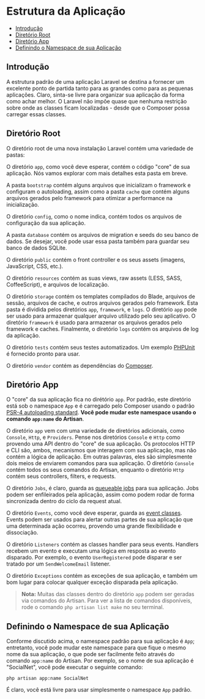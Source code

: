 # Estrutura da Aplicação

- [Introdução](#introduction)
- [Diretório Root](#the-root-directory)
- [Diretório App](#the-app-directory)
- [Definindo o Namespace de sua Aplicação](#namespacing-your-application)

<a name="introduction"></a>
## Introdução

A estrutura padrão de uma aplicação Laravel se destina a fornecer um excelente ponto de partida tanto para as grandes como para as pequenas aplicações. Claro, sinta-se livre para organizar sua aplicação da forma como achar melhor. O Laravel não impõe quase que nenhuma restrição sobre onde as classes ficam localizadas - desde que o Composer possa carregar essas classes.

<a name="the-root-directory"></a>
## Diretório Root

O diretório root de uma nova instalação Laravel contém uma variedade de pastas:

O diretório `app`, como você deve esperar, contém o código "core" de sua aplicação. Nós vamos explorar com mais detalhes esta pasta em breve.

A pasta `bootstrap` contém alguns arquivos que inicializam o framework e configuram o autoloading, assim como a pasta `cache` que contém alguns arquivos gerados pelo framework para otimizar a performance na inicialização.

O diretório `config`, como o nome indica, contém todos os arquivos de configuração da sua aplicação.

A pasta `database` contém os arquivos de migration e seeds do seu banco de dados. Se desejar, você pode usar essa pasta também para guardar seu banco de dados SQLite.

O diretório `public` contém o front controller e os seus assets (imagens, JavaScript, CSS, etc.).

O diretório `resources` contém as suas views, raw assets (LESS, SASS, CoffeeScript), e arquivos de localização.

O diretório `storage` contém os templates compilados do Blade, arquivos de sessão, arquivos de cache, e outros arquivos gerados pelo framework. Esta pasta é dividida pelos diretórios `app`, `framework`, e `logs`. O diretório `app` pode ser usado para armazenar qualquer arquivo utilizado pelo seu aplicativo. O diretório `framework` é usado para armazenar os arquivos gerados pelo framework e caches. Finalmente, o diretório `logs` contém os arquivos de log da aplicação.

O diretório `tests` contém seus testes automatizados. Um exemplo [PHPUnit](https://phpunit.de/) é fornecido pronto para usar.

O diretório `vendor` contém as dependências do [Composer](https://getcomposer.org).

<a name="the-app-directory"></a>
## Diretório App

O "core" da sua aplicação fica no dirétório `app`. Por padrão, este diretório está sob o namespace `App` e é carregado pelo Composer usando o padrão [PSR-4 autoloading standard](http://www.php-fig.org/psr/psr-4/). **Você pode mudar este namespace usando o comando `app:name` do Artisan**.

O diretório `app` vem com uma variedade de diretórios adicionais, como `Console`, `Http`, e `Providers`. Pense nos diretórios `Console` e `Http` como provendo uma API dentro do "core" de sua aplicação. Os protocolos HTTP e CLI são, ambos, mecanismos que interagem com sua aplicação, mas não contém a lógica de aplicação. Em outras palavras, eles são simplesmente dois meios de enviarem comandos para sua aplicação. O diretório `Console` contém todos os seus comandos do Artisan, enquanto o diretório `Http` contém seus controllers, filters, e requests.

O diretório `Jobs`, é claro, guarda as [queueable jobs](/docs/{{version}}/queues) para sua aplicação. Jobs podem ser enfileirados pela aplicação, assim como podem rodar de forma sincronizada dentro do ciclo da request atual.

O diretório `Events`, como você deve esperar, guarda as [event classes](/docs/{{version}}/events). Events podem ser usados para alertar outras partes de sua aplicação que uma determinada ação ocorreu, provendo uma grande flexibilidade e dissociação.

O diretório `Listeners` contém as classes handler para seus events. Handlers recebem um evento e executam uma lógica em resposta ao evento disparado. Por exemplo, o evento `UserRegistered` pode disparar e ser tratado por um `SendWelcomeEmail` listener.

O diretório `Exceptions` contém as exceções de sua aplicação, e também um bom lugar para colocar qualquer exceção disparada pela aplicação.

> **Nota:** Muitas das classes dentro do diretório `app` podem ser geradas via comandos do Artisan. Para ver a lista de comandos disponíveis, rode o comando `php artisan list make` no seu terminal.

<a name="namespacing-your-application"></a>
## Definindo o Namespace de sua Aplicação

Conforme discutido acima, o namespace padrão para sua aplicação é `App`; entretanto, você pode mudar este namespace para que fique o mesmo nome da sua aplicação, o que pode ser facilmente feito através do comando `app:name` do Artisan. Por exemplo, se o nome de sua aplicação é "SocialNet", você pode executar o seguinte comando:

	php artisan app:name SocialNet

É claro, você está livre para usar simplesmente o namespace `App` padrão.

